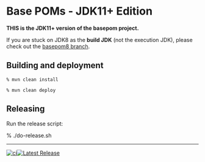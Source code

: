 # Base POMs - JDK11+ Edition

**THIS is the JDK11+ version of the basepom project.**

If you are stuck on JDK8 as the **build JDK** (not the execution JDK), please check out the [basepom8 branch](https://github.com/basepom/basepom/tree/basepom8).

## Building and deployment

    % mvn clean install

    % mvn clean deploy

## Releasing

Run the release script:

% ./do-release.sh


----

[![ci](https://github.com/basepom/basepom/workflows/ci/badge.svg)](https://github.com/basepom/basepom/actions?query=workflow%3Aci)[![Latest Release](https://maven-badges.herokuapp.com/maven-central/org.basepom/build-basepom-root/badge.svg)](http://search.maven.org/#search%7Cgav%7C1%7Cg%3A%22org.basepom%22%20AND%20a%3A%22build-basepom-root%22)
